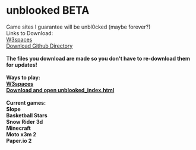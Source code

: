 # unblooked BETA
Game sites I guarantee will be unbl0cked (maybe forever?)
<br>
Links to Download:<br>
<a href="https://unblooked.w3spaces.com/download.html">W3spaces</a>
<br>
<a href="https://download-directory.github.io/?url=https%3A%2F%2Fgithub.com%2FWande-inc%2Funblooked%2Ftree%2Fmain%2Fdownload">Download Github Directory</a>
<br><br>
<b>The files you download are made so you don't have to re-download them for updates!</b>
<br><br>
<b>Ways to play:
<br>
<a href="https://unblooked.w3spaces.com/school.html">W3spaces</a>
<br>
<a href="#unblooked-beta">Download and open unblooked_index.html</a>
<br><br>
Current games:
<br>Slope<br>Basketball Stars<br>Snow Rider 3d<br>Minecraft<br>Moto x3m 2<br>Paper.io 2</b>
